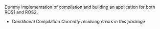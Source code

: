 Dummy implementation of compilation and building an application for both ROS1 and ROS2.
* Conditional Compilation
*Currently resolving errors in this package*


